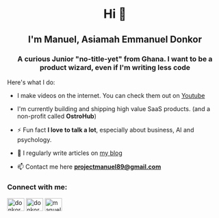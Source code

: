<h1 align="center">Hi 👋</h1>
<h2 align="center">I'm Manuel, Asiamah Emmanuel Donkor</h2>
<h3 align="center">A curious Junior "no-title-yet" from Ghana. I want to be a product wizard, even if I'm writing less code</h3>

  Here's what I do:
  
- I make videos on the internet. You can check them out on [Youtube](https://youtube.com/projectmanuel)
  
- I'm currently building and shipping high value SaaS products. (and a non-profit called **OstroHub**)

- ⚡ Fun fact **I love to talk a lot**, especially about business, AI and psychology.

- 📝 I regularly write articles on [my blog](https://www.asiamahemmanuel.com)

- 📫 Contact me here **projectmanuel89@gmail.com**

<h3 align="left">Connect with me:</h3>
<p align="left">
<a href="https://twitter.com/donkorbn" target="blank"><img align="center" src="https://raw.githubusercontent.com/rahuldkjain/github-profile-readme-generator/master/src/images/icons/Social/twitter.svg" alt="donkorbn" height="30" width="40" /></a>
<a href="https://linkedin.com/in/donkormanuel" target="blank"><img align="center" src="https://raw.githubusercontent.com/rahuldkjain/github-profile-readme-generator/master/src/images/icons/Social/linked-in-alt.svg" alt="donkormanuel" height="30" width="40" /></a>
<a href="https://fb.com/manueldigital123" target="blank"><img align="center" src="https://raw.githubusercontent.com/rahuldkjain/github-profile-readme-generator/master/src/images/icons/Social/facebook.svg" alt="manueldigital123" height="30" width="40" /></a>
</p>
